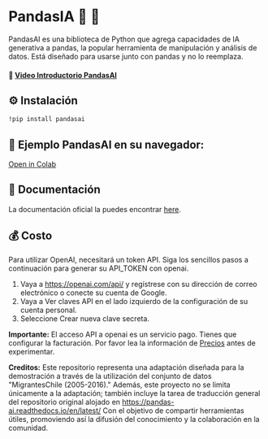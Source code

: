 # PandasIA 🐼 🐾


PandasAI es una biblioteca de Python que agrega capacidades de IA generativa a pandas, la popular herramienta de manipulación y análisis de datos. Está diseñado para usarse junto con pandas y no lo reemplaza.

#### 🎥 [Video Introductorio PandasAI](https://www.loom.com/share/dbd8bd78be1243bfbd836b166e58069c)

## ⚙️ Instalación

```bash
!pip install pandasai
```

## 🔦 Ejemplo PandasAI en su navegador:

[Open in Colab](https://colab.research.google.com/drive/1LwlLcEigxCkQpW_RM2dXCXHoNHUpby72?usp=sharing)

## 📜 Documentación

La documentación oficial la puedes encontrar [here](https://pandas-ai.readthedocs.io/en/latest/).

## 💰 Costo

Para utilizar OpenAI, necesitará un token API. Siga los sencillos pasos a continuación para generar su API_TOKEN con openai.

1. Vaya a https://openai.com/api/ y regístrese con su dirección de correo electrónico o conecte su cuenta de Google.
2. Vaya a Ver claves API en el lado izquierdo de la configuración de su cuenta personal.
3. Seleccione Crear nueva clave secreta.

**Importante:** El acceso API a openai es un servicio pago. Tienes que configurar la facturación. Por favor lea la información de [Precios](https://platform.openai.com/docs/quickstart/pricing) antes de experimentar.

**Creditos:** Este repositorio representa una adaptación diseñada para la demostración a través de la utilización del conjunto de datos "MigrantesChile (2005-2016)." Además, este proyecto no se limita únicamente a la adaptación; también incluye la tarea de traducción general del repositorio original alojado en https://pandas-ai.readthedocs.io/en/latest/ Con el objetivo de compartir herramientas útiles, promoviendo así la difusión del conocimiento y la colaboración en la comunidad.
